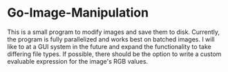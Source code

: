 # Go-Image-Manipulation
This is a small program to modify images and save them to disk. Currently, the program is fully parallelized and works best on batched images. I will like to at a GUI system in the future and expand the functionality to take differing file types. If possible, there should be the option to write a custom evaluable expression for the image's RGB values.